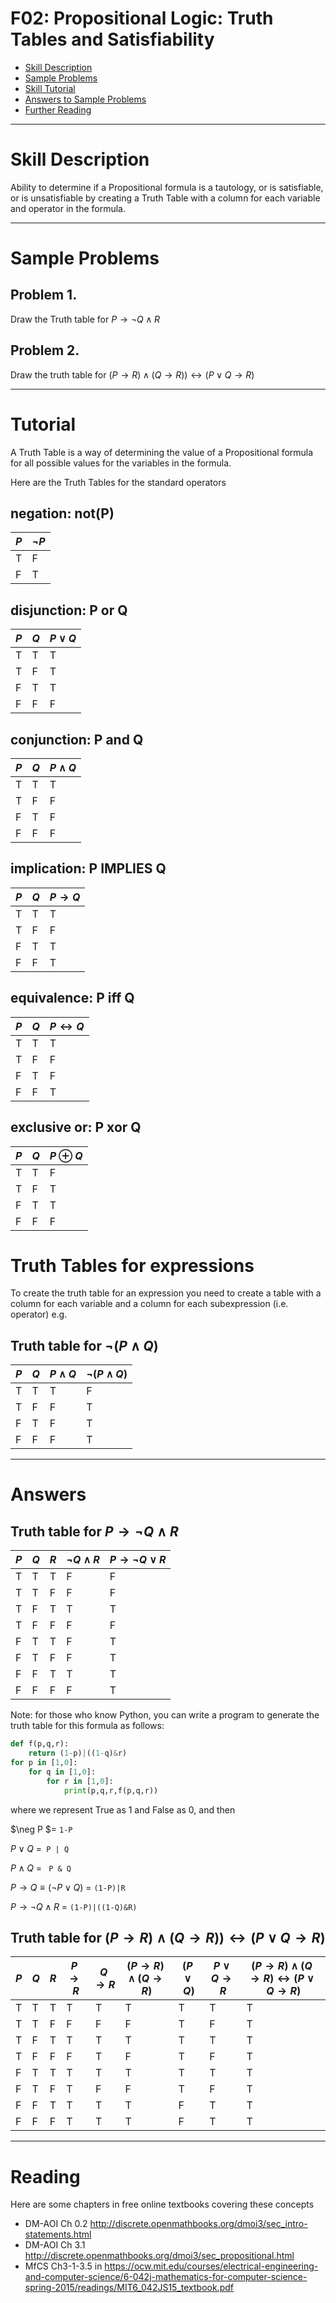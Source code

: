 # F02: Propositional Logic: Truth Tables and Satisfiability


* [Skill Description](#skill-description)
* [Sample Problems](#Sample-Problems)
* [Skill Tutorial](#Tutorial)
* [Answers to Sample Problems](#Answers)
* [Further Reading](#Reading)

---

# Skill Description

Ability to determine if a Propositional formula is a tautology, or is satisfiable, or is unsatisfiable by creating a Truth Table with a column for each variable and operator in the formula.

---

# Sample Problems

## Problem 1.
Draw the Truth table for $P \rightarrow \neg Q \wedge R$

## Problem 2.
Draw the truth table for $(P \rightarrow R) \wedge(Q\rightarrow R)) \leftrightarrow (P\vee Q \rightarrow R)$

---

# Tutorial

A Truth Table is a way of determining the value of a Propositional formula
for all possible values for the variables in the formula. 

Here are the Truth Tables for the standard operators

## negation: not(P)

| $P$ | $\neg P$ |
| --- | --- |
| T | F |
| F | T |

## disjunction: P or Q

| $P$ | $Q$ | $P\vee Q$ |
| --- | --- | --- |
| T | T | T |
| T | F | T |
| F | T | T |
| F | F | F |

## conjunction: P and Q

| $P$ | $Q$ | $P\wedge Q$ |
| --- | --- | --- |
| T | T | T |
| T | F | F |
| F | T | F |
| F | F | F |

## implication: P IMPLIES Q

| $P$ | $Q$ | $P\rightarrow Q$ |
| --- | --- | --- |
| T | T | T |
| T | F | F |
| F | T | T |
| F | F | T |

## equivalence: P iff Q

| $P$ | $Q$ | $P\leftrightarrow Q$ |
| --- | --- | --- |
| T | T | T |
| T | F | F |
| F | T | F |
| F | F | T |

## exclusive or: P xor Q

| $P$ | $Q$ | $P \oplus Q$ |
| --- | --- | --- |
| T | T | F |
| T | F | T |
| F | T | T |
| F | F | F |

# Truth Tables for expressions
To create the truth table for an expression you need to create a table 
with a column for each variable and a column for each subexpression (i.e. operator)
e.g.

## Truth table for $\neg (P \wedge Q)$

| $P$ | $Q$ |  $P \wedge Q$ | $\neg (P \wedge Q)$  |
| --- | --- | --- | --- |
| T | T | T | F |
| T | F | F | T |
| F | T | F | T |
| F | F | F | T |



---

# Answers

## Truth table for $P \rightarrow \neg Q \wedge R$

| $P$ | $Q$ | $R$ |  $\neg Q \wedge R$ | $P \rightarrow \neg Q \vee R$  |
| --- | --- | --- | --- | --- | 
| T   | T   | T   | F   | F   | 
| T   | T   | F   | F   | F   | 
| T   | F   | T   | T   | T   | 
| T   | F   | F   | F   | F   |
| F   | T   | T   | F   | T   | 
| F   | T   | F   | F   | T   |
| F   | F   | T   | T   | T   | 
| F   | F   | F   | F   | T   | 


Note: for those who know Python, you can write a program to generate the truth table for this formula as follows:
``` python
def f(p,q,r):
    return (1-p)|((1-q)&r)
for p in [1,0]:
    for q in [1,0]:
        for r in [1,0]:
            print(p,q,r,f(p,q,r))
```
where we represent True as 1 and False as 0, and then 

$\neg P $= ```1-P```

$P \vee Q$ =``` P | Q``` 

$P \wedge Q$ = ``` P & Q```

$P \rightarrow Q \equiv (\neg P \vee Q)$ = ```(1-P)|R```

$P \rightarrow \neg Q \wedge R$ = ```(1-P)|((1-Q)&R)```




## Truth table for $(P \rightarrow R) \wedge(Q\rightarrow R)) \leftrightarrow (P\vee Q \rightarrow R)$

| $P$ | $Q$ | $R$ |  $P \rightarrow R$ | $Q \rightarrow R$  | $(P \rightarrow R) \wedge (Q \rightarrow R)$ | $(P \vee Q)$ | $P \vee Q \rightarrow R$ |      $(P \rightarrow R) \wedge (Q \rightarrow R)  \leftrightarrow (P \vee Q \rightarrow R)$
| --- | --- | --- | --- | --- | --- | --- | --- | --- |
| T   | T   | T   | T   | T   | T   | T   | T   | T   |
| T   | T   | F   | F   | F   | F   | T   | F   | T   |
| T   | F   | T   | T   | T   | T   | T   | T   | T   |
| T   | F   | F   | F   | T   | F   | T   | F   | T   |
| F   | T   | T   | T   | T   | T   | T   | T   | T   |
| F   | T   | F   | T   | F   | F   | T   | F   | T   |
| F   | F   | T   | T   | T   | T   | F   | T   | T   |
| F   | F   | F   | T   | T   | T   | F   | T   | T   |

---

# Reading
Here are some chapters in free online textbooks covering these concepts
* DM-AOI Ch 0.2 http://discrete.openmathbooks.org/dmoi3/sec_intro-statements.html
* DM-AOI Ch 3.1 http://discrete.openmathbooks.org/dmoi3/sec_propositional.html
* MfCS Ch3-1-3.5 in  https://ocw.mit.edu/courses/electrical-engineering-and-computer-science/6-042j-mathematics-for-computer-science-spring-2015/readings/MIT6_042JS15_textbook.pdf

